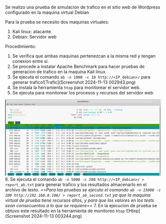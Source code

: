 Se realizo una prueba de simulacion de trafico en el sitio web de Wordpress configurado en la maquina virtual Debian

Para la prueba se necesito dos maquinas virtuales:
1. Kali linux: atacante
2. Debian: Servidor web

Procedimiento:

1. Se verifica que ambas maquinas pertenezcan a la misma red y tengan conexion entre si.
2. Se procede a instalar Apache Benchmark para hacer pruebas de generacion de trafico en la maquina Kali linux.
3. Se ejecuta el comando `ab -n 1000 -c 10 http://<IP_debian>/` para generar trafico![Trafic](Screenshot 2024-11-13 002943.png)
4. Se instala la herramienta `htop` para monitorear el servidor web.
5. Se ejecuta para monitorear los procesos y recursos del servidor web

![Services](Screenshot%202024-11-13%20002929.png)
6. Se ejecuta el comando `ab -n 5000 -c 200 http://<IP_debian>/ > report_ab.txt` para generar trafico y los resultados almacenarlo en el archivo de texto. 
	==*Para las pruebas se ejecuto el comando `ab -n 15000 -c 200 http://192.168.0.106/ > report_ab_second.txt` ya que la maquina virtual de prueba tiene recursos altos, y para que los valores en los tests sean consecuentos a lo que se requiere*==
7. En la ejecucion de prueba se obtuvo este resultado en la herramienta de monitoreo `htop`
   ![Htop](Screenshot 2024-11-13 003244.png)
